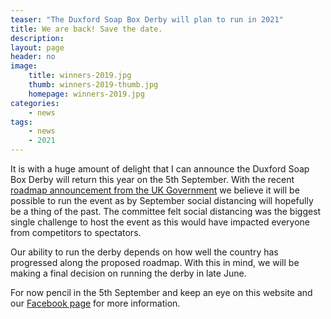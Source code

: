 ```yaml
---
teaser: "The Duxford Soap Box Derby will plan to run in 2021"
title: We are back! Save the date.
description:
layout: page
header: no
image: 
    title: winners-2019.jpg
    thumb: winners-2019-thumb.jpg
    homepage: winners-2019.jpg
categories:
    - news
tags:
    - news
    - 2021
---
```


It is with a huge amount of delight that I can announce the Duxford Soap Box Derby will return this year on the 5th September. With the recent [roadmap announcement from the UK Government][1] we believe it will be possible to run the event as by September social distancing will hopefully be a thing of the past. The committee felt social distancing was the biggest single challenge to host the event as this would have impacted everyone from competitors to spectators. 

Our ability to run the derby depends on how well the country has progressed along the proposed roadmap. With this in mind, we will be making a final decision on running the derby in late June. 

For now pencil in the 5th September and keep an eye on this website and our [Facebook page][2] for more information.

[1]: https://www.gov.uk/government/publications/covid-19-response-spring-2021/covid-19-response-spring-2021-summary
[2]: https://www.facebook.com/DuxfordSoapBoxDerby/

